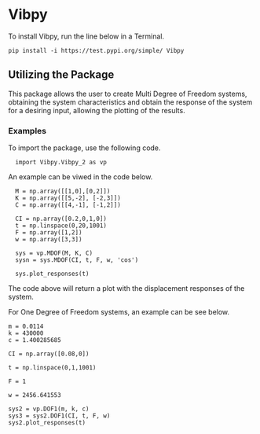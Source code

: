 # Vibpy

To install Vibpy, run the line below in a Terminal.

```
pip install -i https://test.pypi.org/simple/ Vibpy
```


## Utilizing the Package

This package allows the user to create Multi Degree of Freedom systems, obtaining the system characteristics and obtain the response of the system for a desiring input, allowing the plotting of the results.

### Examples

To import the package, use the following code.

```
  import Vibpy.Vibpy_2 as vp
```

An example can be viwed in the code below.

```
  M = np.array([[1,0],[0,2]])
  K = np.array([[5,-2], [-2,3]])
  C = np.array([[4,-1], [-1,2]])
  
  CI = np.array([0.2,0,1,0])
  t = np.linspace(0,20,1001)
  F = np.array([1,2])
  w = np.array([3,3])
  
  sys = vp.MDOF(M, K, C)
  sysn = sys.MDOF(CI, t, F, w, 'cos')
  
  sys.plot_responses(t)
```

The code above will return a plot with the displacement responses of the system.


For One Degree of Freedom systems, an example can be see below.

```
m = 0.0114
k = 430000
c = 1.400285685

CI = np.array([0.08,0])

t = np.linspace(0,1,1001)

F = 1

w = 2456.641553

sys2 = vp.DOF1(m, k, c)
sys3 = sys2.DOF1(CI, t, F, w)
sys2.plot_responses(t)
```

